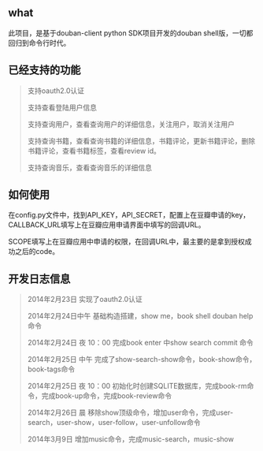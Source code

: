 ## what

此项目，是基于douban-client python SDK项目开发的douban shell版，一切都回归到命令行时代。

## 已经支持的功能

>支持oauth2.0认证
>
>支持查看登陆用户信息
>
>支持查询用户，查看查询用户的详细信息，关注用户，取消关注用户
>
>支持查询书籍，查看查询书籍的详细信息，书籍评论，更新书籍评论，删除书籍评论，查看书籍标签，查看review id。
>
>支持查询音乐，查看查询音乐的详细信息

## 如何使用

在config.py文件中，找到API_KEY，API_SECRET，配置上在豆瓣申请的key，CALLBACK_URL填写上在豆瓣应用申请界面中填写的回调URL。

SCOPE填写上在豆瓣应用中申请的权限，在回调URL中，最主要的是拿到授权成功之后的code。

## 开发日志信息

> 2014年2月23日			实现了oauth2.0认证
>
> 2014年2月24日中午        基础构造搭建，show me，book shell  douban help命令
>
> 2014年2月24日 夜 10：00 		完成book enter 中show search commit 命令
>
> 2014年2月25日 中午       完成了show-search-show命令，book-show命令，book-tags命令
>
> 2014年2月25日 夜 10：00 		初始化时创建SQLITE数据库，完成book-rm命令，完成book-up命令，完成book-review命令
>
> 2014年2月26日  晨        移除show顶级命令，增加user命令，完成user-search，user-show，user-follow，user-unfollow命令
>
> 2014年3月9日		增加music命令，完成music-search，music-show
